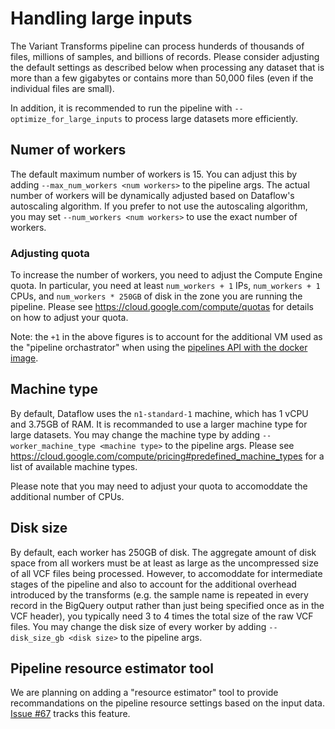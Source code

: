 # Handling large inputs

The Variant Transforms pipeline can process hunderds of thousands of files,
millions of samples, and billions of records. Please consider adjusting the
default settings as described below when processing any dataset that is more
than a few gigabytes or contains more than 50,000 files (even if the individual
files are small).

In addition, it is recommended to run the pipeline with
`--optimize_for_large_inputs` to process large datasets more efficiently.

## Numer of workers

The default maximum number of workers is 15. You can adjust this by adding
`--max_num_workers <num workers>` to the pipeline args.
The actual number of workers will be dynamically adjusted based on Dataflow's
autoscaling algorithm. If you prefer to not use the autoscaling algorithm, you
may set `--num_workers <num workers>` to use the exact
number of workers.

### Adjusting quota

To increase the number of workers, you need to adjust the Compute Engine quota.
In particular, you need at least `num_workers + 1` IPs, `num_workers + 1` CPUs,
and `num_workers * 250GB` of disk in the zone you are running the pipeline.
Please see https://cloud.google.com/compute/quotas for details on how to
adjust your quota.

Note: the `+1` in the above figures is to account for the additional VM used as
the "pipeline orchastrator" when using the
[pipelines API with the docker image](../README.md#using-docker).

## Machine type

By default, Dataflow uses the `n1-standard-1` machine, which has 1 vCPU and
3.75GB of RAM. It is recommanded to use a larger machine type for large
datasets. You may change the machine type by adding
`--worker_machine_type <machine type>` to the pipeline args. Please see
https://cloud.google.com/compute/pricing#predefined_machine_types for a list of
available machine types.

Please note that you may need to adjust your quota to accomoddate the additional
number of CPUs.

## Disk size

By default, each worker has 250GB of disk. The aggregate amount of disk space
from all workers must be at least as large as the uncompressed size of all VCF
files being processed. However, to accomoddate for intermediate stages of the
pipeline and also to account for the additional overhead introduced by the
transforms (e.g. the sample name is repeated in every record in the BigQuery
output rather than just being specified once as in the VCF header), you
typically need 3 to 4 times the total size of the raw VCF files. You may change
the disk size of every worker by adding `--disk_size_gb <disk size>` to the
pipeline args.

## Pipeline resource estimator tool

We are planning on adding a "resource estimator" tool to provide recommandations
on the pipeline resource settings based on the input data.
[Issue #67](https://github.com/googlegenomics/gcp-variant-transforms/issues/67)
tracks this feature.

